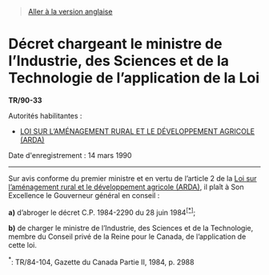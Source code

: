 > [Aller à la version anglaise](/en/Regulations/Statutory%20Instruments/90/33.md)

# Décret chargeant le ministre de l’Industrie, des Sciences et de la Technologie de l’application de la Loi

**TR/90-33**

Autorités habilitantes : 
- [LOI SUR L’AMÉNAGEMENT RURAL ET LE DÉVELOPPEMENT AGRICOLE (ARDA)](/fr/Lois/Lois%20révisées%20du%20Canada/A/A-3.md)

Date d'enregistrement : 14 mars 1990

----------

Sur avis conforme du premier ministre et en vertu de l’article 2 de la [Loi sur l’aménagement rural et le développement agricole (ARDA)](/fr/Lois/Lois%20révisées%20du%20Canada/A/A-3.md), il plaît à Son Excellence le Gouverneur général en conseil :

**a)** d’abroger le décret C.P. 1984-2290 du 28 juin 1984<sup><a href='#footnote1_f'>[*]</a></sup>;

**b)** de charger le ministre de l’Industrie, des Sciences et de la Technologie, membre du Conseil privé de la Reine pour le Canada, de l’application de cette loi.

<a name='footnote1_f'><sup>*</sup></a>: TR/84-104, Gazette du Canada Partie II, 1984, p. 2988<br />


